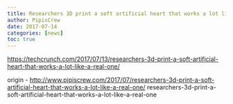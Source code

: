 ```yaml
---
title: Researchers 3D print a soft artificial heart that works a lot like a real one
author: PipisCrew
date: 2017-07-14
categories: [news]
toc: true
---
```


https://techcrunch.com/2017/07/13/researchers-3d-print-a-soft-artificial-heart-that-works-a-lot-like-a-real-one/

origin - http://www.pipiscrew.com/2017/07/researchers-3d-print-a-soft-artificial-heart-that-works-a-lot-like-a-real-one/ researchers-3d-print-a-soft-artificial-heart-that-works-a-lot-like-a-real-one